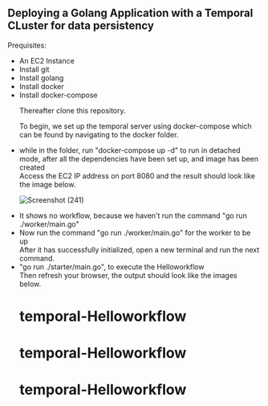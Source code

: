 ## Deploying a Golang Application with a Temporal CLuster for data persistency
Prequisites:
<ul>
<li>An EC2 Instance</li>
<li>Install git</li>
<li>Install golang</li>
<li>Install docker</li>
<li>Install docker-compose</li>

Thereafter clone this repository.

To begin, we set up the temporal server using docker-compose which can be found by navigating to the docker folder.
<li>while in the folder, run "docker-compose up -d" to run in detached mode, after all the dependencies have been set up, and image has been created</li>
Access the EC2 IP address on port 8080 and the result should look like the image below.

![Screenshot (241)](https://user-images.githubusercontent.com/64992501/216762510-851b00a5-0129-4dc5-b9f9-9a63f4d943bf.png)

<li>It shows no workflow, because we haven't run the command "go run ./worker/main.go"</li>

<li> Now run the command "go run ./worker/main.go" for the worker to be up </li> 
After it has successfully initialized, open a new terminal and run the next command. 
<li>"go run ./starter/main.go", to execute the Helloworkflow</li>
Then refresh your browser, the output should look like the images below.






# temporal-Helloworkflow
# temporal-Helloworkflow
# temporal-Helloworkflow
